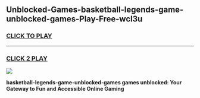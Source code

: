 
## Unblocked-Games-basketball-legends-game-unblocked-games-Play-Free-wcl3u
<h3>
<a href="https://premium76.site?title=basketball-legends-game-unblocked-games&ref=17A">CLICK TO PLAY</a></h3>
<hr>

<h3>
<a href="https://premium76.site?title=basketball-legends-game-unblocked-games&ref=17A">CLICK 2 PLAY</a>
  
</h3>

<a href="https://premium76.site?title=basketball-legends-game-unblocked-games&ref=17A"><img src="https://clearcache.store/games.png"></a>


**basketball-legends-game-unblocked-games games unblocked: Your Gateway to Fun and Accessible Online Gaming**
